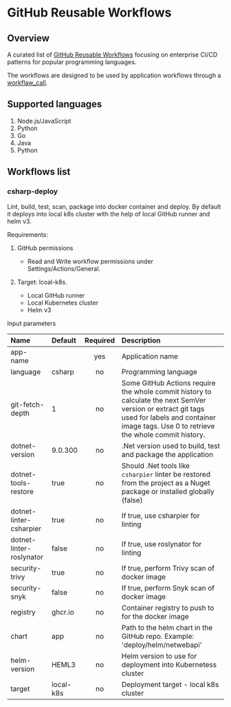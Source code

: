 # GitHub Reusable Workflows

## Overview

A curated list of [GitHub Reusable Workflows](https://docs.github.com/en/actions/sharing-automations/reusing-workflows) focusing on enterprise CI/CD patterns for popular programming languages.

The workflows are designed to be used by application workflows through a [workflaw_call](https://docs.github.com/en/actions/writing-workflows/choosing-when-your-workflow-runs/events-that-trigger-workflows#workflow_call).


## Supported languages

1. Node.js/JavaScript
2. Python 
3. Go
4. Java
5. Python

## Workflows list

### csharp-deploy

Lint, build, test, scan, package into docker container and deploy. By default it deploys into local k8s cluster with the help of local GitHub runner and helm v3. 

Requirements:

  1. GitHub permissions
      - Read and Write workflow permissions under Settings/Actions/General.

  2. Target: lcoal-k8s.
      - Local GitHub runner
      - Local Kubernetes cluster
      - Helm v3

Input parameters

| Name                    | Default   | Required | Description          |
| :---                    | :----     | :------: | :----                |
| app-name                |           | yes      | Application name     |
| language                | csharp    | no       | Programming language |
| git-fetch-depth         | 1         | no       | Some GitHub Actions require the whole commit history to calculate the next SemVer version or extract git tags used for labels and container image tags. Use 0 to retrieve the whole commit history. |
| dotnet-version          | 9.0.300   | no       | .Net version used to build, test and package the application |
| dotnet-tools-restore    | true      | no       | Should .Net tools like `csharpier` linter be restored from the project as a Nuget package or installed globally (false) |
| dotnet-linter-csharpier   | true    | no        | If true, use csharpier for linting |
| dotnet-linter-roslynator  | false   | no        | If true, use roslynator for linting |  
| security-trivy            | true    | no        | If true, perform Trivy scan of docker image |
| security-snyk             | false   | no        | If true, perform Snyk scan of docker image |
| registry                  | ghcr.io | no        | Container registry to push to for the docker image |
| chart                     | app     | no        | Path to the helm chart in the GitHub repo. Example: 'deploy/helm/netwebapi' |
| helm-version              | HEML3   | no        | Helm version to use for deployment into Kubernetess cluster |
| target                    | local-k8s | no      | Deployment target - local k8s cluster |
